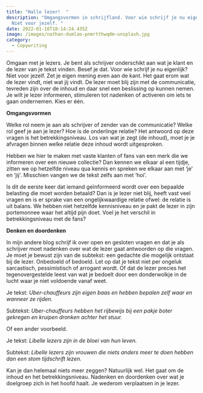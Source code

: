 ```yaml
---
title: "Hallo lezer!  "
description: "Omgangsvormen in schrijfland. Voor wie schrijf je nu eigenlijk?
  Niet voor jezelf. "
date: 2022-01-16T18:14:24.435Z
image: /images/nathan-dumlao-pnmrtthwqdm-unsplash.jpg
category:
  - Copywriting
---
```

Omgaan met je lezers. Je bent als schrijver onderschikt aan wat je klant en de lezer van je tekst vinden. Besef je dat. Voor wie schrijf je nu eigenlijk? Niet voor jezelf. Zet je eigen mening even aan de kant. Het gaat erom wat de lezer vindt, niet wat jij vindt. De lezer moet blij zijn met de communicatie, tevreden zijn over de inhoud en daar snel een beslissing op kunnen nemen. Je wilt je lezer informeren, stimuleren tot nadenken of activeren om iets te gaan ondernemen. Kies er één.  

**Omgangsvormen** 

Welke rol neem je aan als schrijver of zender van de communicatie? Welke rol geef je aan je lezer? Hoe is de onderlinge relatie? Het antwoord op deze vragen is het betrekkingsniveau. Los van wat je zegt (de inhoud), moet je je afvragen binnen welke relatie deze inhoud wordt uitgesproken.  

Hebben we hier te maken met vaste klanten of fans van een merk die we informeren over een nieuwe collectie? Dan kennen we elkaar al een tijdje, zitten we op hetzelfde niveau qua kennis en spreken we elkaar aan met ‘je’ en ‘jij'. Misschien vangen we de tekst zelfs aan met ‘hoi’.  

Is dit de eerste keer dat iemand geïnformeerd wordt over een bepaalde belasting die moet worden betaald? Dan is je lezer niet blij, heeft vast veel vragen en is er sprake van een ongelijkwaardige relatie ofwel: de relatie is uit balans. We hebben niet hetzelfde kennisniveau en je pakt de lezer in zijn portemonnee waar het altijd pijn doet. Voel je het verschil in betrekkingsniveau met de fans?  

**Denken en doordenken** 

In mijn andere blog schrijf ik over open en gesloten vragen en dat je als schrijver moet nadenken over wat de lezer gaat antwoorden op die vragen. Je moet je bewust zijn van de subtekst: een gedachte die mogelijk ontstaat bij de lezer. Onbedoeld of bedoeld. Let op dat je tekst niet per ongeluk sarcastisch, pessimistisch of arrogant wordt. Of dat de lezer precies het tegenovergestelde leest van wat je bedoelt door een donderwolkje in de lucht waar je niet voldoende vanaf weet.  

Je tekst: *Uber-chauffeurs zijn eigen baas en hebben bepalen zelf waar en wanneer ze rijden.* 

Subtekst: *Uber-chauffeurs hebben het rijbewijs bij een pakje boter gekregen en kruipen dronken achter het stuur.*  

Of een ander voorbeeld.  

Je tekst: *Libelle lezers zijn in de bloei van hun leven.*  

Subtekst: *Libelle lezers zijn vrouwen die niets anders meer te doen hebben dan een stom tijdschrift lezen.*  

Kan je dan helemaal niets meer zeggen? Natuurlijk wel. Het gaat om de inhoud en het betrekkingsniveau. Nadenken en doordenken over wat je doelgroep zich in het hoofd haalt. Je wederom verplaatsen in je lezer.